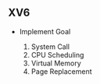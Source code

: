 ## XV6
- Implement Goal

    1. System Call
    2. CPU Scheduling
    3. Virtual Memory
    4. Page Replacement

